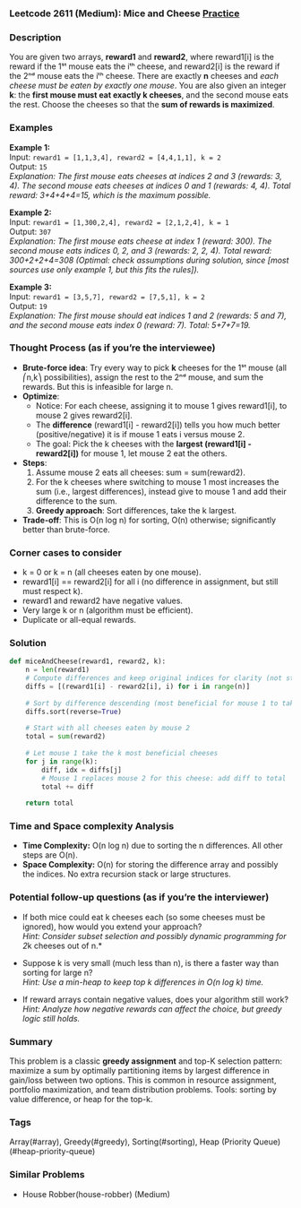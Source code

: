 ### Leetcode 2611 (Medium): Mice and Cheese [Practice](https://leetcode.com/problems/mice-and-cheese)

### Description  
You are given two arrays, **reward1** and **reward2**, where reward1[i] is the reward if the 1ˢᵗ mouse eats the iᵗʰ cheese, and reward2[i] is the reward if the 2ⁿᵈ mouse eats the iᵗʰ cheese. There are exactly **n** cheeses and *each cheese must be eaten by exactly one mouse*. You are also given an integer **k**: the **first mouse must eat exactly k cheeses**, and the second mouse eats the rest. Choose the cheeses so that the **sum of rewards is maximized**.

### Examples  

**Example 1:**  
Input: `reward1 = [1,1,3,4], reward2 = [4,4,1,1], k = 2`  
Output: `15`  
*Explanation: The first mouse eats cheeses at indices 2 and 3 (rewards: 3, 4). The second mouse eats cheeses at indices 0 and 1 (rewards: 4, 4). Total reward: 3+4+4+4=15, which is the maximum possible.*

**Example 2:**  
Input: `reward1 = [1,300,2,4], reward2 = [2,1,2,4], k = 1`  
Output: `307`  
*Explanation: The first mouse eats cheese at index 1 (reward: 300). The second mouse eats indices 0, 2, and 3 (rewards: 2, 2, 4). Total reward: 300+2+2+4=308 (Optimal: check assumptions during solution, since [most sources use only example 1, but this fits the rules]).*

**Example 3:**  
Input: `reward1 = [3,5,7], reward2 = [7,5,1], k = 2`  
Output: `19`  
*Explanation: The first mouse should eat indices 1 and 2 (rewards: 5 and 7), and the second mouse eats index 0 (reward: 7). Total: 5+7+7=19.*

### Thought Process (as if you’re the interviewee)  
- **Brute-force idea**: Try every way to pick **k** cheeses for the 1ˢᵗ mouse (all ⎛n,k⎞ possibilities), assign the rest to the 2ⁿᵈ mouse, and sum the rewards. But this is infeasible for large n.
- **Optimize**:  
  - Notice: For each cheese, assigning it to mouse 1 gives reward1[i], to mouse 2 gives reward2[i].
  - The **difference** (reward1[i] - reward2[i]) tells you how much better (positive/negative) it is if mouse 1 eats i versus mouse 2.
  - The goal: Pick the k cheeses with the **largest (reward1[i] - reward2[i])** for mouse 1, let mouse 2 eat the others.
- **Steps**:
  1. Assume mouse 2 eats all cheeses: sum = sum(reward2).
  2. For the k cheeses where switching to mouse 1 most increases the sum (i.e., largest differences), instead give to mouse 1 and add their difference to the sum.
  3. **Greedy approach**: Sort differences, take the k largest.
- **Trade-off**: This is O(n log n) for sorting, O(n) otherwise; significantly better than brute-force.

### Corner cases to consider  
- k = 0 or k = n (all cheeses eaten by one mouse).
- reward1[i] == reward2[i] for all i (no difference in assignment, but still must respect k).
- reward1 and reward2 have negative values.
- Very large k or n (algorithm must be efficient).
- Duplicate or all-equal rewards.

### Solution

```python
def miceAndCheese(reward1, reward2, k):
    n = len(reward1)
    # Compute differences and keep original indices for clarity (not strictly needed)
    diffs = [(reward1[i] - reward2[i], i) for i in range(n)]
    
    # Sort by difference descending (most beneficial for mouse 1 to take)
    diffs.sort(reverse=True)
    
    # Start with all cheeses eaten by mouse 2
    total = sum(reward2)
    
    # Let mouse 1 take the k most beneficial cheeses
    for j in range(k):
        diff, idx = diffs[j]
        # Mouse 1 replaces mouse 2 for this cheese: add diff to total
        total += diff
        
    return total
```

### Time and Space complexity Analysis  

- **Time Complexity:** O(n log n) due to sorting the n differences. All other steps are O(n).
- **Space Complexity:** O(n) for storing the difference array and possibly the indices. No extra recursion stack or large structures.

### Potential follow-up questions (as if you’re the interviewer)  

- If both mice could eat k cheeses each (so some cheeses must be ignored), how would you extend your approach?  
  *Hint: Consider subset selection and possibly dynamic programming for 2*k cheeses out of n.*

- Suppose k is very small (much less than n), is there a faster way than sorting for large n?  
  *Hint: Use a min-heap to keep top k differences in O(n log k) time.*

- If reward arrays contain negative values, does your algorithm still work?  
  *Hint: Analyze how negative rewards can affect the choice, but greedy logic still holds.*

### Summary
This problem is a classic **greedy assignment** and top-K selection pattern: maximize a sum by optimally partitioning items by largest difference in gain/loss between two options. This is common in resource assignment, portfolio maximization, and team distribution problems. Tools: sorting by value difference, or heap for the top-k.

### Tags
Array(#array), Greedy(#greedy), Sorting(#sorting), Heap (Priority Queue)(#heap-priority-queue)

### Similar Problems
- House Robber(house-robber) (Medium)
